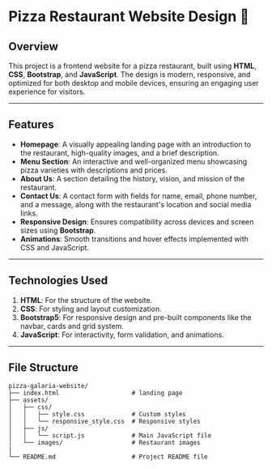 # Pizza Restaurant Website Design 🍕

## Overview

This project is a frontend website for a pizza restaurant, built using **HTML**, **CSS**, **Bootstrap**, and **JavaScript**. The design is modern, responsive, and optimized for both desktop and mobile devices, ensuring an engaging user experience for visitors.

---

## Features

- **Homepage**: A visually appealing landing page with an introduction to the restaurant, high-quality images, and a brief description.
- **Menu Section**: An interactive and well-organized menu showcasing pizza varieties with descriptions and prices.
- **About Us**: A section detailing the history, vision, and mission of the restaurant.
- **Contact Us**: A contact form with fields for name, email, phone number, and a message, along with the restaurant's location and social media links.
- **Responsive Design**: Ensures compatibility across devices and screen sizes using **Bootstrap**.
- **Animations**: Smooth transitions and hover effects implemented with CSS and JavaScript.

---

## Technologies Used

1. **HTML**: For the structure of the website.
2. **CSS**: For styling and layout customization.
3. **Bootstrap5**: For responsive design and pre-built components like the navbar, cards and grid system.
4. **JavaScript**: For interactivity, form validation, and animations.

---

## File Structure

```
pizza-galaria-website/
├── index.html                    # landing page
├── assets/
│   ├── css/
│   │   ├── style.css             # Custom styles
│   │   └── responsive_style.css  # Responsive styles
│   ├── js/
│   │   └── script.js             # Main JavaScript file
│   └── images/                   # Restaurant images
|
└── README.md                     # Project README file
```
